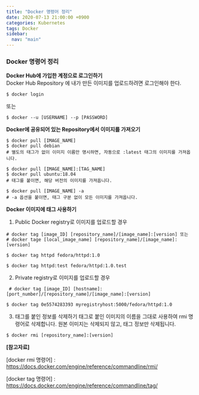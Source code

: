 ```yaml
---
title: "Docker 명령어 정리"
date: 2020-07-13 21:00:00 +0900
categories: Kubernetes
tags: Docker
sidebar:
  nav: "main"
---
```


### Docker 명령어 정리

**Docker Hub에 가입한 계정으로 로그인하기**  
Docker Hub Repository 에 내가 만든 이미지를 업로드하려면 로그인해야 한다.
```
$ docker login
```
또는
```
$ docker --u [USERNAME] --p [PASSWORD]
```
**Docker에 공유되어 있는 Repository에서 이미지를 가져오기**
```
$ docker pull [IMAGE_NAME]
$ docker pull debian
# 별도의 태그가 없이 이미지 이름만 명시하면, 자동으로 :latest 태그의 이미지를 가져옵니다.
```
```
$ docker pull [IMAGE_NAME]:[TAG_NAME]
$ docker pull ubuntu:18.04
# 태그를 붙이면, 해당 버전의 이미지를 가져옵니다.
```
```
$ docker pull [IMAGE_NAME] -a
# -a 옵션을 붙이면, 태그 구분 없이 모든 이미지를 가져옵니다.
```

**Docker 이미지에 태그 사용하기**

1. Public Docker registry로 이미지를 업로드할 경우
```
# docker tag [image_ID] [repository_name]/[image_name]:[version] 또는
# docker tage [local_image_name] [repository_name]/[image_name]:[version]
```
```
$ docker tag httpd fedora/httpd:1.0
```
```
$ docker tag httpd:test fedora/httpd:1.0.test
```

2. Private registry로 이미지를 업로드할 경우

```
 # docker tag [image_ID] [hostname]:[port_number]/[repository_name]/[image_name]:[version]

$ docker tag 0e5574283393 myregistryhost:5000/fedora/httpd:1.0
```

3. 태그를 붙인 정보를 삭제하기
태그로 붙인 이미지의 이름을 그대로 사용하여 rmi 명령어로 삭제합니다. 
원본 이미지는 삭제되지 않고, 태그 정보만 삭제됩니다. 

```
$ docker rmi [repository_name]:[version] 
```

**[참고자료]**

[docker rmi 명령어] : https://docs.docker.com/engine/reference/commandline/rmi/

[docker tag 명령어] : https://docs.docker.com/engine/reference/commandline/tag/

